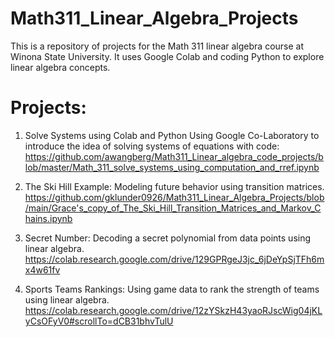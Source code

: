 # Math311_Linear_Algebra_Projects
This is a repository of projects for the Math 311 linear algebra course at Winona State University. It uses Google Colab and coding Python to explore linear algebra concepts.


# Projects:

1. Solve Systems using Colab and Python
Using Google Co-Laboratory to introduce the idea of solving systems of equations with code:
https://github.com/awangberg/Math311_Linear_algebra_code_projects/blob/master/Math_311_solve_systems_using_computation_and_rref.ipynb 

2. The Ski Hill Example: Modeling future behavior using transition matrices.
https://github.com/gklunder0926/Math311_Linear_Algebra_Projects/blob/main/Grace's_copy_of_The_Ski_Hill_Transition_Matrices_and_Markov_Chains.ipynb

3. Secret Number: Decoding a secret polynomial from data points using linear algebra.
https://colab.research.google.com/drive/129GPRgeJ3jc_6jDeYpSjTFh6mx4w61fv

3. Sports Teams Rankings: Using game data to rank the strength of teams using linear algebra.
https://colab.research.google.com/drive/12zYSkzH43yaoRJscWig04jKLyCsOFyV0#scrollTo=dCB31bhvTulU

